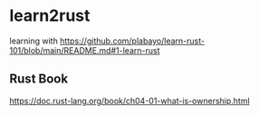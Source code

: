 # learn2rust


learning with https://github.com/plabayo/learn-rust-101/blob/main/README.md#1-learn-rust


## Rust Book
https://doc.rust-lang.org/book/ch04-01-what-is-ownership.html
